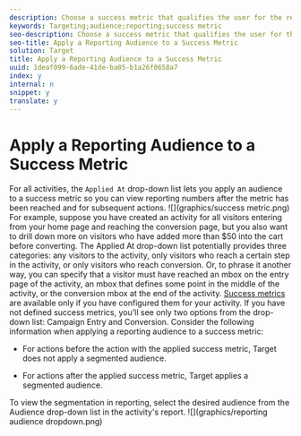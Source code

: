 ```yaml
---
description: Choose a success metric that qualifies the user for the reporting audience.
keywords: Targeting;audience;reporting;success metric
seo-description: Choose a success metric that qualifies the user for the reporting audience.
seo-title: Apply a Reporting Audience to a Success Metric
solution: Target
title: Apply a Reporting Audience to a Success Metric
uuid: 1deaf099-6ade-41de-ba05-b1a26f0658a7
index: y
internal: n
snippet: y
translate: y
---
```


# Apply a Reporting Audience to a Success Metric

For all activities, the `Applied At` drop-down list lets you apply an audience to a success metric so you can view reporting numbers after the metric has been reached and for subsequent actions. 
![](graphics/success metric.png) 
For example, suppose you have created an activity for all visitors entering from your home page and reaching the conversion page, but you also want to drill down more on visitors who have added more than $50 into the cart before converting.
The Applied At drop-down list potentially provides three categories: any visitors to the activity, only visitors who reach a certain step in the activity, or only visitors who reach conversion. Or, to phrase it another way, you can specify that a visitor must have reached an mbox on the entry page of the activity, an mbox that defines some point in the middle of the activity, or the conversion mbox at the end of the activity.
[Success metrics](r_success_metrics.md#reference_D011575C85DA48E989A244593D9B9924) are available only if you have configured them for your activity. If you have not defined success metrics, you'll see only two options from the drop-down list: Campaign Entry and Conversion. 
Consider the following information when applying a reporting audience to a success metric:

* For actions before the action with the applied success metric, Target does not apply a segmented audience.

* For actions after the applied success metric, Target applies a segmented audience.


To view the segmentation in reporting, select the desired audience from the Audience drop-down list in the activity's report.
![](graphics/reporting audience dropdown.png) 
